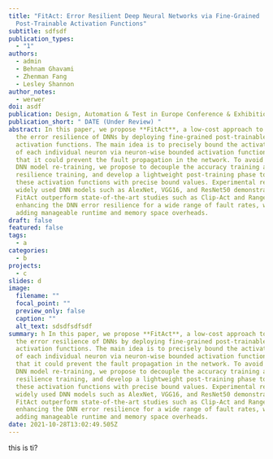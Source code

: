 ```yaml
---
title: "FitAct: Error Resilient Deep Neural Networks via Fine-Grained
  Post-Trainable Activation Functions"
subtitle: sdfsdf
publication_types:
  - "1"
authors:
  - admin
  - Behnam Ghavami
  - Zhenman Fang
  - Lesley Shannon
author_notes:
  - werwer
doi: asdf
publication: Design, Automation & Test in Europe Conference & Exhibition (*DATE*)
publication_short: " DATE (Under Review) "
abstract: In this paper, we propose **FitAct**, a low-cost approach to enhance
  the error resilience of DNNs by deploying fine-grained post-trainable
  activation functions. The main idea is to precisely bound the activation value
  of each individual neuron via neuron-wise bounded activation functions, so
  that it could prevent the fault propagation in the network. To avoid complex
  DNN model re-training, we propose to decouple the accuracy training and
  resilience training, and develop a lightweight post-training phase to learn
  these activation functions with precise bound values. Experimental results on
  widely used DNN models such as AlexNet, VGG16, and ResNet50 demonstrate that
  FitAct outperform state-of-the-art studies such as Clip-Act and Ranger in
  enhancing the DNN error resilience for a wide range of fault rates, while
  adding manageable runtime and memory space overheads.
draft: false
featured: false
tags:
  - a
categories:
  - b
projects:
  - c
slides: d
image:
  filename: ""
  focal_point: ""
  preview_only: false
  caption: ""
  alt_text: sdsdfsdfsdf
summary: h In this paper, we propose **FitAct**, a low-cost approach to enhance
  the error resilience of DNNs by deploying fine-grained post-trainable
  activation functions. The main idea is to precisely bound the activation value
  of each individual neuron via neuron-wise bounded activation functions, so
  that it could prevent the fault propagation in the network. To avoid complex
  DNN model re-training, we propose to decouple the accuracy training and
  resilience training, and develop a lightweight post-training phase to learn
  these activation functions with precise bound values. Experimental results on
  widely used DNN models such as AlexNet, VGG16, and ResNet50 demonstrate that
  FitAct outperform state-of-the-art studies such as Clip-Act and Ranger in
  enhancing the DNN error resilience for a wide range of fault rates, while
  adding manageable runtime and memory space overheads.
date: 2021-10-28T13:02:49.505Z
---
```

this is ti?